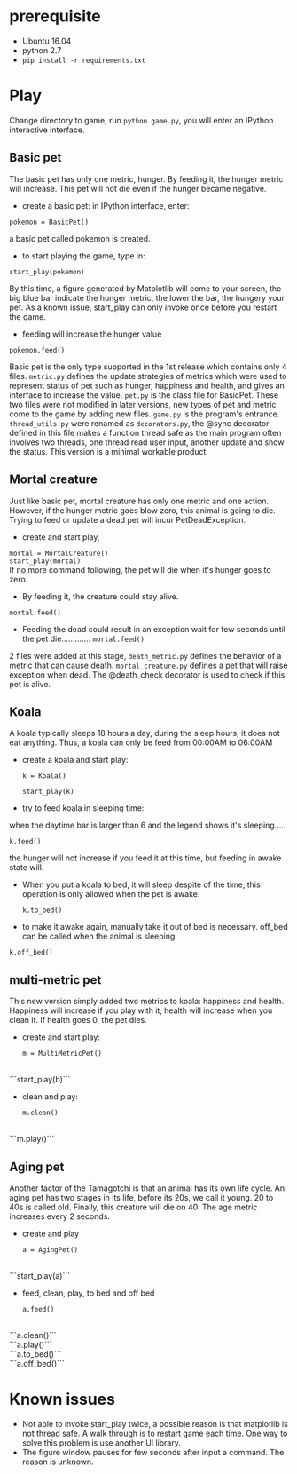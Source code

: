 # prerequisite
* Ubuntu 16.04
* python 2.7
* ```pip install -r requirements.txt```
# Play
Change directory to game, run ```python game.py```, you will enter an IPython interactive interface.
## Basic pet
The basic pet has only one metric, hunger. By feeding it, the hunger metric will increase. This pet will not die even if the hunger became negative.

* create a basic pet: in IPython interface, enter:

 ```pokemon = BasicPet()```
 
  a basic pet called pokemon is created.

* to start playing the game, type in: 

 ```start_play(pokemon)```


 By this time, a figure generated by Matplotlib will come to your screen, the big blue bar indicate the hunger metric, the lower the bar, the hungery your pet. As a known issue, start_play can only invoke once before you restart the game.

* feeding will increase the hunger value

 ```pokemon.feed()```

Basic pet is the only type supported in the 1st release which contains only 4 files. ```metric.py``` defines the update strategies of metrics which were used to represent status of pet such as hunger, happiness and health, and gives an interface to increase the value. ```pet.py``` is the class file for BasicPet. These two files were not modified in later versions, new types of pet and metric come to the game by adding new files. ```game.py``` is the program's entrance. ```thread_utils.py``` were renamed as ```decorators.py```, the @sync decorator defined in this file makes a function thread safe as the main program often involves two threads, one thread read user input, another update and show the status.
This version is a minimal workable product.

## Mortal creature
Just like basic pet, mortal creature has only one metric and one action. However, if the hunger metric goes blow zero, this animal is going to die. Trying to feed or update a dead pet will incur PetDeadException.

* create and start play,

 ```mortal = MortalCreature()```
 <br>
 ```start_play(mortal)```
 <br>
 If no more command following, the pet will die when it's hunger goes to zero. 
* By feeding it, the creature could stay alive.

 ```mortal.feed()```

* Feeding the dead could result in an exception
 wait for few seconds until the pet die.............
 ```mortal.feed()```

2 files were added at this stage, ```death_metric.py``` defines the behavior of a metric that can cause death. ```mortal_creature.py``` defines a pet that will raise exception when dead. The @death_check decorator is used to check if this pet is alive.

## Koala
A koala typically sleeps 18 hours a day, during the sleep hours, it does not eat anything. Thus, a koala can only be feed from 00:00AM to 06:00AM

* create a koala and start play:

   ```k = Koala()```
 
    ```start_play(k)```
  
* try to feed koala in sleeping time:

 when the daytime bar is larger than 6 and the legend shows it's sleeping.....
 
   ```k.feed()```

 the hunger will not increase if you feed it at this time, but feeding in awake state will.
 
* When you put a koala to bed, it will sleep despite of the time, this operation is only allowed when the pet is awake.

  ```k.to_bed()```
  
* to make it awake again, manually take it out of bed is necessary. off_bed can be called when the animal is sleeping.

 ```k.off_bed()```

## multi-metric pet
This new version simply added two metrics to koala: happiness and health. Happiness will increase if you play with it, health will increase when you clean it. If health goes 0, the pet dies.

* create and start play:

   ```m = MultiMetricPet()```
 <br>
   ```start_play(b)```
 
* clean and play:

   ```m.clean()```
 <br>
   ```m.play()```
 
## Aging pet
Another factor of the Tamagotchi is that an animal has its own life cycle. An aging pet has two stages in its life, before its 20s, we call it young. 20 to 40s is called old. Finally, this creature will die on 40. The age metric increases every 2 seconds.

* create and play

   ```a = AgingPet()```
<br>
   ```start_play(a)```

* feed, clean, play, to bed and off bed

   ```a.feed()```
<br>
   ```a.clean()```
<br>
   ```a.play()```
<br>
   ```a.to_bed()```
<br>
   ```a.off_bed()```
<br>


# Known issues
* Not able to invoke start_play twice, a possible reason is that matplotlib is not thread safe. A walk through is to restart game each time. One way to solve this problem is use another UI library.
* The figure window pauses for few seconds after input a command. The reason is unknown.






